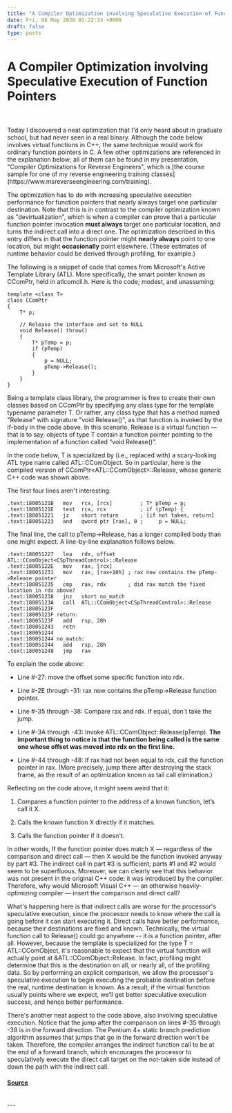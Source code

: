 ```yaml
---
title: "A Compiler Optimization involving Speculative Execution of Function Pointers"
date: Fri, 08 May 2020 01:22:33 +0000
draft: false
type: posts
---
```

# A Compiler Optimization involving Speculative Execution of Function Pointers

<br/>

<br/>
Today I discovered a neat optimization that I'd only heard about in graduate school, but had never seen in a real binary. Although the code below involves virtual functions in C++, the same technique would work for ordinary function pointers in C. A few other optimizations are referenced in the explanation below; all of them can be found in my presentation, "Compiler Optimizations for Reverse Engineers", which is [the course sample for one of my reverse engineering training classes](https://www.msreverseengineering.com/training).

The optimization has to do with increasing speculative execution performance for function pointers that nearly always target one particular destination. Note that this is in contrast to the compiler optimization known as "devirtualization", which is when a compiler can prove that a particular function pointer invocation **must always** target one particular location, and turns the indirect call into a direct one. The optimization described in this entry differs in that the function pointer might **nearly always** point to one location, but might **occasionally** point elsewhere. (These estimates of runtime behavior could be derived through profiling, for example.)

The following is a snippet of code that comes from Microsoft's Active Template Library (ATL). More specifically, the smart pointer known as CComPtr, held in atlcomcli.h. Here is the code; modest, and unassuming:

```
template <class T>
class CComPtr
{
    T* p;

    // Release the interface and set to NULL
    void Release() throw()
    {
        T* pTemp = p;
        if (pTemp)
        {
            p = NULL;
            pTemp->Release();
        }
    }
}
```

Being a template class library, the programmer is free to create their own classes based on CComPtr by specifying any class type for the template typename parameter T. Or rather, any class type that has a method named "Release" with signature "void Release()", as that function is invoked by the if-body in the code above. In this scenario, Release is a virtual function — that is to say, objects of type T contain a function pointer pointing to the implementation of a function called “void Release()”.

In the code below, T is specialized by (i.e., replaced with) a scary-looking ATL type name called ATL::CComObject<CSpThreadControl>. So in particular, here is the compiled version of CComPtr<ATL::CComObject<CSpThreadControl>>::Release, whose generic C++ code was shown above.

The first four lines aren't interesting:

```
.text:18005121B   mov   rcx, [rcx]         ; T* pTemp = p;
.text:18005121E   test  rcx, rcx           ; if (pTemp) {
.text:180051221   jz    short return       ; [if not taken, return]
.text:180051223   and   qword ptr [rax], 0 ;     p = NULL;
```

The final line, the call to pTemp->Release, has a longer compiled body than one might expect. A line-by-line explanation follows below.

```
.text:180051227   lea   rdx, offset ATL::CComObject<CSpThreadControl>::Release
.text:18005122E   mov   rax, [rcx]
.text:180051231   mov   rax, [rax+10h] ; rax now contains the pTemp->Release pointer
.text:180051235   cmp   rax, rdx       ; did rax match the fixed location in rdx above?
.text:180051238   jnz   short no_match
.text:18005123A   call  ATL::CComObject<CSpThreadControl>::Release
.text:18005123F
.text:18005123F return:
.text:18005123F   add   rsp, 28h
.text:180051243   retn
.text:180051244
.text:180051244 no_match:
.text:180051244   add   rsp, 28h
.text:180051248   jmp   rax
```

To explain the code above:

-   Line #-27: move the offset some specific function into rdx.
    
-   Line #-2E through -31: rax now contains the pTemp->Release function pointer.
    
-   Line #-35 through -38: Compare rax and rdx. If equal, don't take the jump.
    
-   Line #-3A through -43: Invoke ATL::CComObject<CSpThreadControl>::Release(pTemp). **The important thing to notice is that the function being called is the same one whose offset was moved into rdx on the first line.**
    
-   Line #-44 through -48: If rax had not been equal to rdx, call the function pointer in rax. (More precisely, jump there after destroying the stack frame, as the result of an optimization known as tail call elimination.)
    

Reflecting on the code above, it might seem weird that it:

1.  Compares a function pointer to the address of a known function, let’s call it X.
    
2.  Calls the known function X directly if it matches.
    
3.  Calls the function pointer if it doesn't.
    

In other words, If the function pointer does match X — regardless of the comparison and direct call — then X would be the function invoked anyway by part #3. The indirect call in part #3 is sufficient; parts #1 and #2 would seem to be superfluous. Moreover, we can clearly see that this behavior was not present in the original C++ code: it was introduced by the compiler. Therefore, why would Microsoft Visual C++ — an otherwise heavily-optimizing compiler — insert the comparison and direct call?

What's happening here is that indirect calls are worse for the processor's speculative execution, since the processor needs to know where the call is going before it can start executing it. Direct calls have better performance, because their destinations are fixed and known. Technically, the virtual function call to Release() could go anywhere -- it is a function pointer, after all. However, because the template is specialized for the type T = ATL::CComObject<CSpThreadControl>, it's reasonable to expect that the virtual function will actually point at &ATL::CComObject<CSpThreadControl>::Release. In fact, profiling might determine that this is the destination on all, or nearly all, of the profiling data. So by performing an explicit comparison, we allow the processor's speculative execution to begin executing the probable destination before the real, runtime destination is known. As a result, if the virtual function usually points where we expect, we’ll get better speculative execution success, and hence better performance.

There's another neat aspect to the code above, also involving speculative execution. Notice that the jump after the comparison on lines #-35 through -38 is in the forward direction. The Pentium 4+ static branch prediction algorithm assumes that jumps that go in the forward direction won't be taken. Therefore, the compiler arranges the indirect function call to be at the end of a forward branch, which encourages the processor to speculatively execute the direct call target on the not-taken side instead of down the path with the indirect call.

#### [Source](https://www.msreverseengineering.com/blog/2020/5/7/a-compiler-optimization-involving-speculative-execution-of-function-pointers)

<br/>
---
